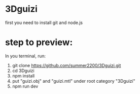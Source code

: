 # 3Dguizi

first you need to install git and node.js


# step to preview: #

In you terminal, run:

1. git clone https://github.com/summer2200/3Dguizi.git
2. cd 3Dguizi
3. npm install
4. put "guizi.obj" and "guizi.mtl" under root category "3Dguizi"
5. npm run dev
